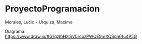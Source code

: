 # ProyectoProgramacion
Morales, Lucio - 
Urquiza, Maximo

Diagrama: https://www.draw.io/#G1qzIbHzlSV0rcozPWQE9mXQSpn6fu4P5G
